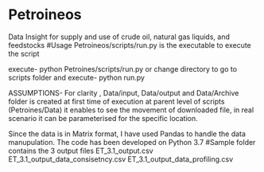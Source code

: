# Petroineos
Data Insight for supply and use of crude oil, natural gas liquids, and feedstocks
#Usage
Petroineos/scripts/run.py is the executable
to execute the script 

execute- python Petroines/scripts/run.py
or 
change directory to go to scripts folder and
execute- python run.py

ASSUMPTIONS-
For clarity , Data/input, Data/output and Data/Archive folder is created at first time of execution at parent level of scripts (Petroines/Data)
it enables to see the movement of downloaded file, in real scenario it can be parameterised for the specific location.

Since the data is in Matrix format, I have used Pandas to handle the data manupulation.
The code has been developed on Python 3.7
#Sample folder contains the 3 output files
ET_3.1_output.csv
ET_3.1_output_data_consisetncy.csv
ET_3.1_output_data_profiling.csv

